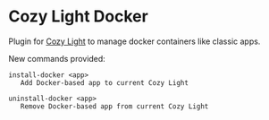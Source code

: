# Cozy Light Docker

Plugin for [Cozy Light](https://github.com/cozy-labs/cozy-light) to manage
docker containers like classic apps.

New commands provided:

    install-docker <app>
       Add Docker-based app to current Cozy Light
    
    uninstall-docker <app>
       Remove Docker-based app from current Cozy Light
